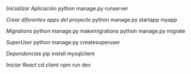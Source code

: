 *Inicializar Aplicación*
python manage.py runserver

*Crear diferentes apps del proyecto*
python manage.py startapp myapp

*Migrations*
python manage.py makemigrations
python manage.py migrate

*SuperUser*
python manage.py createsuperuser

*Dependencias*
pip install mysqlclient

*Iniciar React*
cd client
npm run dev